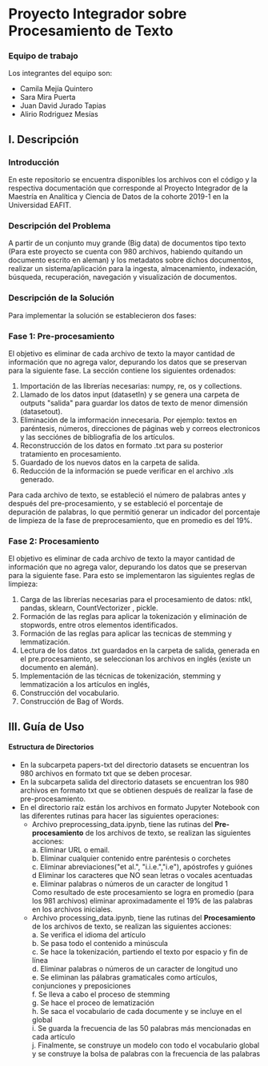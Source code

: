 # Proyecto Integrador sobre Procesamiento de Texto

### Equipo de trabajo
Los integrantes del equipo son:
-  Camila Mejía Quintero
-  Sara Mira Puerta
-  Juan David Jurado Tapias
-  Alirio Rodriguez Mesías

## I. Descripción
### Introducción
En este repositorio se encuentra disponibles los archivos con el código y la respectiva documentación que corresponde al Proyecto Integrador de la Maestría en Analítica y Ciencia de Datos de la cohorte 2019-1 en la  Universidad EAFIT.

### Descripción del Problema
A partir de un conjunto muy grande (Big data) de documentos tipo texto (Para este proyecto se cuenta con 980 archivos, habiendo quitando un documento escrito en aleman) y los metadatos sobre dichos documentos, realizar un sistema/aplicación para la ingesta, almacenamiento, indexación, búsqueda, recuperación, navegación y visualización de documentos. 

### Descripción de la Solución
Para implementar la solución se establecieron dos fases:

### Fase 1: Pre-procesamiento

El objetivo es eliminar de cada archivo de texto la mayor cantidad de información que no agrega valor, depurando los datos que se preservan para la siguiente fase. La sección contiene los siguientes ordenados:

1. Importación de las librerías necesarias: numpy, re, os y collections. 
2. Llamado de los datos input (datasetIn) y se genera una carpeta de outputs "salida" para guardar los datos de texto de menor dimensión (datasetout).
3. Eliminación de la imformación innecesaria. Por ejemplo: textos en paréntesis, números, direcciones de páginas web y correos electronicos y las secciónes de bibliografía de los artículos.
4. Reconstrucción de los datos en formato .txt para su posterior tratamiento en procesamiento. 
5. Guardado de los nuevos datos en la carpeta de salida.
6. Reducción de la información se puede verificar en el archivo .xls generado. 

Para cada archivo de texto, se  estableció el número de palabras antes y después del pre-procesamiento, y se estableció el porcentaje de depuración de palabras, lo que permitió generar un indicador del porcentaje de limpieza de la fase de preprocesamiento, que en promedio es del 19%.

### Fase 2: Procesamiento

El objetivo es eliminar de cada archivo de texto la mayor cantidad de información que no agrega valor, depurando los datos que se preservan para la siguiente fase.   Para esto se implementaron las siguientes reglas de limpieza:

1. Carga de las librerías necesarias para el procesamiento de datos: ntkl, pandas, sklearn, CountVectorizer , pickle. 
2. Formación de las reglas para aplicar la tokenización y eliminación de stopwords, entre otros elementos identificados. 
3. Formación de las reglas para aplicar las tecnicas de stemming y lemmatización. 
4. Lectura de los datos .txt guardados en la carpeta de salida, generada en el pre.procesamiento, se seleccionan los archivos en inglés (existe un documento en alemán). 
5. Implementación de las técnicas de tokenización, stemming y lemmatización a los artículos en inglés, 
6. Construcción del vocabulario.
7. Construcción de Bag of Words.

## III. Guía de Uso
#### Estructura de Directorios
- En la subcarpeta papers-txt del directorio datasets se encuentran los 980 archivos en formato txt que se deben procesar.
- En la subcarpeta salida del directorio datasets se encuentran los 980 archivos en formato txt que se obtienen después de realizar la fase de pre-procesamiento.
- En el directorio raíz están los archivos en formato Jupyter Notebook con las diferentes rutinas para hacer las siguientes operaciones:
  * Archivo preprocessing_data.ipynb, tiene las rutinas del <b>Pre-procesamiento</b> de los archivos de texto, se realizan las siguientes acciones: <br>
    a. Eliminar URL o email.<br>
    b. Eliminar cualquier contenido entre paréntesis o corchetes<br>
    c. Eliminar abreviaciones("et al.", "i.i.e.","i.e"), apóstrofes y guiónes<br>
    d Eliminar los caracteres que NO sean letras o vocales acentuadas<br>
    e. Eliminar palabras o números de un caracter de longitud 1<br>
  Como resultado de este procesamiento se logra en promedio (para los 981 archivos) eliminar aproximadamente el 19% de las palabras en los archivos iniciales.
  * Archivo processing_data.ipynb, tiene las rutinas del <b>Procesamiento</b> de los archivos de texto, se realizan las siguientes acciones:<br>
    a. Se verifica el idioma del artículo<br>
    b. Se pasa todo el contenido a minúscula<br>
    c. Se hace la tokenización, partiendo el texto por espacio y fin de línea<br>
    d. Eliminar palabras o números de un caracter de longitud uno<br>
    e. Se eliminan las pálabras gramaticales como artículos, conjunciones y preposiciones<br>
    f. Se lleva a cabo el proceso de stemming<br>
    g. Se hace el proceo de lematización<br>
    h. Se saca el vocabulario de cada documente y se incluye en el global<br>
    i. Se guarda la frecuencia de las 50 palabras más mencionadas en cada artículo<br>
    j. Finalmente, se construye un modelo con todo el vocabulario global y se construye la bolsa de palabras con la frecuencia de las         palabras<br>
    
